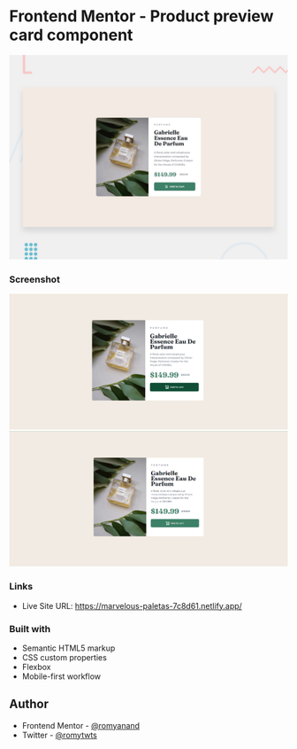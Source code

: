 # Frontend Mentor - Product preview card component

![Design preview for the Product preview card component coding challenge](./design/desktop-preview.jpg)

### Screenshot

<img src="./images/desktop(active).png">
<img src="./images/desktop.png">

### Links

- Live Site URL: https://marvelous-paletas-7c8d61.netlify.app/

### Built with

- Semantic HTML5 markup
- CSS custom properties
- Flexbox
- Mobile-first workflow


## Author

- Frontend Mentor - [@romyanand](https://www.frontendmentor.io/profile/romyanand)
- Twitter - [@romytwts](https://twitter.com/romytwts)